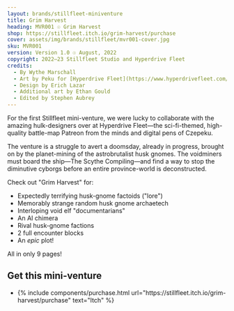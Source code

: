 ```yaml
---
layout: brands/stillfleet-miniventure
title: Grim Harvest
heading: MVR001 ☉ Grim Harvest
shop: https://stillfleet.itch.io/grim-harvest/purchase
cover: assets/img/brands/stillfleet/mvr001-cover.jpg
sku: MVR001
version: Version 1.0 ☉ August, 2022
copyright: 2022–23 Stillfleet Studio and Hyperdrive Fleet
credits:
  - By Wythe Marschall
  - Art by Peku for [Hyperdrive Fleet](https://www.hyperdrivefleet.com/)
  - Design by Erich Lazar
  - Additional art by Ethan Gould
  - Edited by Stephen Aubrey
---
```


For the first Stillfleet mini-venture, we were lucky to collaborate with the amazing hulk-designers over at Hyperdrive Fleet—the sci-fi-themed, high-quality battle-map Patreon from the minds and digital pens of Czepeku.

The venture is a struggle to avert a doomsday, already in progress, brought on by the planet-mining of the astrobrutalist husk gnomes. The voidminers must board the ship—The Scythe Compiling—and find a way to stop the diminutive cyborgs before an entire province-world is deconstructed.

Check out "Grim Harvest" for:

- Expectedly terrifying husk-gnome factoids ("lore")
- Memorably strange random husk gnome archaetech
- Interloping void elf "documentarians"
- An AI chimera
- Rival husk-gnome factions
- 2 full encounter blocks
- An *epic* plot!

All in only 9 pages!

## Get this mini-venture

<ul class="rowlist">
  <li>
    {% include components/purchase.html url="https://stillfleet.itch.io/grim-harvest/purchase" text="Itch" %}
  </li>
</ul>